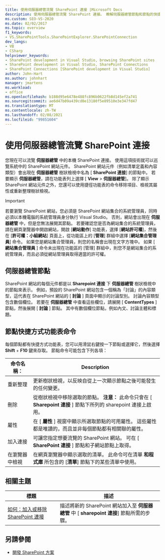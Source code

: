 ```yaml
---
title: 使用伺服器總管流覽 SharePoint 連接 |Microsoft Docs
description: 使用伺服器總管流覽 SharePoint 連接。 瞭解伺服器總管節點和節點的快捷方式功能表命令。
ms.custom: SEO-VS-2020
ms.date: 02/02/2017
ms.topic: overview
f1_keywords:
- VS.SharePointTools.SharePointExplorer.SharePointConnection
dev_langs:
- VB
- CSharp
helpviewer_keywords:
- SharePoint development in Visual Studio, browsing SharePoint sites
- SharePoint development in Visual Studio, SharePoint Connections
- SharePoint Connections [SharePoint development in Visual Studio]
author: John-Hart
ms.author: johnhart
manager: jmartens
ms.workload:
- office
ms.openlocfilehash: b188d95e6478e488fc896b0622fb8d145ef2a741
ms.sourcegitcommit: ae6d47b09a439cd0e13180f5e89510e3e347fd47
ms.translationtype: MT
ms.contentlocale: zh-TW
ms.lasthandoff: 02/08/2021
ms.locfileid: "99851604"
---
```

# <a name="browse-sharepoint-connections-by-using-server-explorer"></a>使用伺服器總管流覽 SharePoint 連接
  您現在可以流覽 **伺服器總管** 中的本機 SharePoint 連接。 使用這項技術就可以巡覽系統中的 SharePoint 網站元件。 SharePoint 網站元件（例如清單定義和內容類型）會出現在 **伺服器總管** 樹狀檢視中名為 [ **SharePoint 連接**] 的節點中。 若要顯示 **伺服器總管**，請在功能表列上選擇 [ **View**  >  **伺服器總管**]。 除了顯示 SharePoint 網站元件之外，您還可以使用捷徑功能表的命令移除項目、檢視其屬性或重新整理樹狀檢視。

> [!IMPORTANT]
> 若要瀏覽 SharePoint 網站，您必須是 SharePoint 網站集合的系統管理員，同時必須以本機電腦的系統管理員身分執行 Visual Studio。 否則，網站會出現在 **伺服器總管** 中，但是您無法展開其節點。 若要確認您是否為網站集合的系統管理員，請在網頁瀏覽器中開啟網站，開啟 [**網站動作**] 功能表，選擇 [**網站許可權**]，然後在 [**許可權：小組網站**] 頁面上，從功能區上的 [**管理**] 群組中選擇 [**網站集合管理員**] 命令。 如果您是網站集合管理員，則您的名稱會出現在文字方塊中。 如果 [ **網站集合管理員** ] 命令未出現在功能區的 [管理] 群組中，則您不是網站集合的系統管理員，而且必須從網站管理員取得適當的許可權。

## <a name="server-explorer-nodes"></a>伺服器總管節點
 SharePoint 網站的每個元件都是以 **Sharepoint 連接** 下 **伺服器總管** 樹狀檢視中的節點來表示。 例如，預設的 SharePoint 網站包含一個稱為「討論」的內容類型，這代表在 SharePoint 網站的 [ **討論** ] 頁面中顯示的討論型別。 討論內容類型包含數個欄位。 若要在 **伺服器總管** 中查看這些欄位，請展開 [ **ContentTypes** ] 節點，然後展開 [ **討論** ] 節點。 其中有數個欄位節點，例如內文、討論主體和標題。

## <a name="node-shortcut-menu-commands"></a>節點快捷方式功能表命令
 每個節點都有快捷方式功能表，您可以用滑鼠右鍵按一下節點或選擇它，然後選擇 **Shift** + **F10** 鍵來存取。 節點命令可能包含下列各項：

|命令名稱：|Description|
|------------------|-----------------|
|重新整理|更新樹狀檢視，以反映自從上一次顯示節點之後可能發生的任何變更。|
|刪除|從樹狀檢視中移除選取的節點。 **注意：**  此命令只會在 [ **Sharepoint 連接** ] 節點下所列的 sharepoint 連接上啟用。|
|屬性|在 [ **屬性** ] 視窗中顯示所選取節點的可用屬性。 這些屬性都是唯讀的，而且並非每個節點都有相關聯的屬性。|
|加入連接|可讓您指定想要流覽的 SharePoint 網站。 可在 [ **SharePoint 連接** ] 節點和子網站節點上取得。|
|在瀏覽器中檢視|在網頁瀏覽器中顯示選取的清單。 此命令可在清單 **和程式庫** 所包含的 [**清單**] 節點下的某些清單中使用。|

## <a name="related-topics"></a>相關主題

|標題|描述|
|-----------|-----------------|
|[如何：加入或移除 SharePoint 連接](../sharepoint/how-to-add-or-remove-sharepoint-connections.md)|描述將新的 SharePoint 網站加入至 **伺服器總管** 中 [ **sharepoint 連接**] 節點所需的步驟。|

## <a name="see-also"></a>另請參閱
- [開發 SharePoint 方案](../sharepoint/developing-sharepoint-solutions.md)
